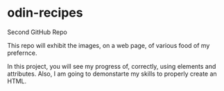 # odin-recipes
Second GitHub Repo

This repo will exhibit the images, on a web page, of various food of my prefernce.

In this project, you will see my progress of, correctly, using elements and attributes.
Also, I am going to demonstarte my skills to properly create an HTML.